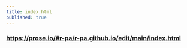 ```yaml
---
title: index.html
published: true
---
```



### https://prose.io/#r-pa/r-pa.github.io/edit/main/index.html

